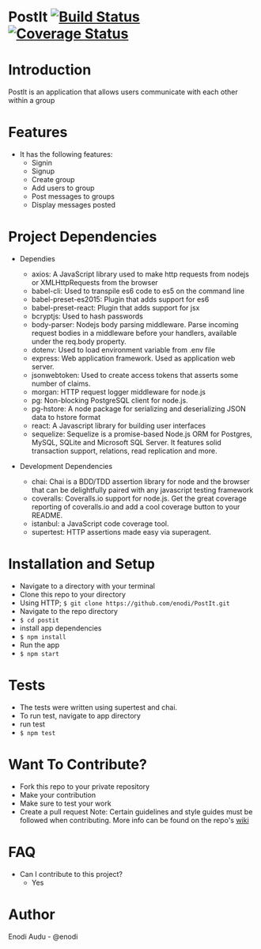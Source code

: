 # PostIt [![Build Status](https://travis-ci.org/enodi/PostIt.svg?branch=master)](https://travis-ci.org/enodi/PostIt)  [![Coverage Status](https://coveralls.io/repos/github/enodi/PostIt/badge.svg?branch=master)](https://coveralls.io/github/enodi/PostIt?branch=master)

# Introduction
PostIt is an application that allows users communicate with each other within a group

# Features
  * It has the following features:
     * Signin
     * Signup
     * Create group
     * Add users to group
     * Post messages to groups
     * Display messages posted

# Project Dependencies
* Dependies

  * axios: A JavaScript library used to make http requests from nodejs or XMLHttpRequests from the browser
  * babel-cli: Used to transpile es6 code to es5 on the command line
  * babel-preset-es2015: Plugin that adds support for es6
  * babel-preset-react: Plugin that adds support for jsx
  * bcryptjs: Used to hash passwords
  * body-parser: Nodejs body parsing middleware. Parse incoming request bodies in a middleware before your handlers, available     under the req.body property. 
  * dotenv: Used to load environment variable from .env file
  * express: Web application framework. Used as application web server.
  * jsonwebtoken: Used to create access tokens that asserts some number of claims.
  * morgan: HTTP request logger middleware for node.js
  * pg: Non-blocking PostgreSQL client for node.js.
  * pg-hstore: A node package for serializing and deserializing JSON data to hstore format
  * react: A Javascript library for building user interfaces
  * sequelize: Sequelize is a promise-based Node.js ORM for Postgres, MySQL, SQLite and Microsoft SQL Server. It features         solid transaction support, relations, read replication and more.

* Development Dependencies

  * chai: Chai is a BDD/TDD assertion library for node and the browser that can be delightfully paired with any javascript         testing framework
  * coveralls: Coveralls.io support for node.js. Get the great coverage reporting of coveralls.io and add a cool coverage         button to your README.
  * istanbul: a JavaScript code coverage tool.
  * supertest: HTTP assertions made easy via superagent.
  

# Installation and Setup

* Navigate to a directory with your terminal
* Clone this repo to your directory
* Using HTTP; ```$ git clone https://github.com/enodi/PostIt.git```
* Navigate to the repo directory
* ```$ cd postit```
* install app dependencies
* ```$ npm install```
* Run the app
* ```$ npm start```


# Tests
* The tests were written using supertest and chai.
* To run test, navigate to app directory
* run test
* ```$ npm test```

# Want To Contribute?
* Fork this repo to your private repository 
* Make your contribution
* Make sure to test your work
* Create a pull request
Note: Certain guidelines and style guides must be followed when contributing. More info can be found on the repo's [wiki](https://github.com/enodi/PostIt/wiki)

# FAQ
* Can I contribute to this project?
  * Yes

# Author
Enodi Audu - @enodi
